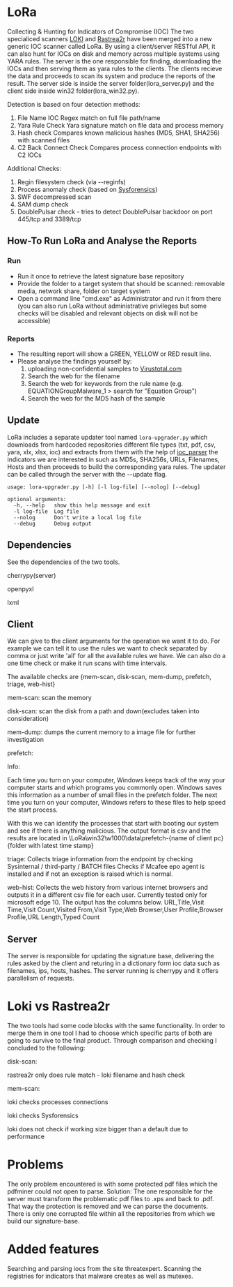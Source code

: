 # LoRa

Collecting & Hunting for Indicators of Compromise (IOC)
The two specialiced scanners [LOKI](https://github.com/Neo23x0/Loki) and [Rastrea2r](https://github.com/aboutsecurity/rastrea2r)
have been merged into a new generic IOC scanner called LoRa. By using a client/server RESTful API, it can also hunt for IOCs
on disk and memory across multiple systems using YARA rules. The server is the one responsible for finding, downloading the IOCs
and then serving them as yara rules to the clients. The clients recieve the data and proceeds to scan its system and produce the
reports of the result. The server side is inside the server folder(lora_server.py) and the client side inside win32 folder(lora_win32.py).


Detection is based on four detection methods:
1. File Name IOC
	 Regex match on full file path/name
2. Yara Rule Check
	 Yara signature match on file data and process memory
3. Hash check
	 Compares known malicious hashes (MD5, SHA1, SHA256) with scanned files
4. C2 Back Connect Check
	 Compares process connection endpoints with C2 IOCs

Additional Checks:

1. Regin filesystem check (via --reginfs)
2. Process anomaly check (based on [Sysforensics](http://goo.gl/P99QZQ))
3. SWF decompressed scan
4. SAM dump check
5. DoublePulsar check - tries to detect DoublePulsar backdoor on port 445/tcp and 3389/tcp


## How-To Run LoRa and Analyse the Reports

### Run

  - Run it once to retrieve the latest signature base repository
  - Provide the folder to a target system that should be scanned: removable media, network share, folder on target system
  - Open a command line "cmd.exe" as Administrator and run it from there (you can also run LoRa without administrative privileges but some checks will be disabled and relevant objects on disk will not be accessible)


### Reports

  - The resulting report will show a GREEN, YELLOW or RED result line.
  - Please analyse the findings yourself by:
    1. uploading non-confidential samples to [Virustotal.com](https://www.virustotal.com)
    2. Search the web for the filename
    3. Search the web for keywords from the rule name (e.g. EQUATIONGroupMalware_1 > search for "Equation Group")
    4. Search the web for the MD5 hash of the sample


## Update

LoRa includes a separate updater tool named `lora-upgrader.py` which downloads from hardcoded repositories different
file types (txt, pdf, csv, yara, xlx, xlsx, ioc) and extracts from them with the help of
[ioc_parser](https://github.com/armbues/ioc_parser) the indicators we are interested in such as MD5s, SHA256s, URLs, Filenames,
Hosts and then proceeds to build the corresponding yara rules. The updater can be called through the server with the  --update
flag.

```
usage: lora-upgrader.py [-h] [-l log-file] [--nolog] [--debug]

optional arguments:
  -h, --help   show this help message and exit
  -l log-file  Log file
  --nolog      Don't write a local log file
  --debug      Debug output
```

## Dependencies

See the dependencies of the two tools.

cherrypy(server)

openpyxl

lxml



## Client

We can give to the client arguments for the operation we want it to do.
For example we can tell it to use the rules we want to check separated by comma
or just write 'all' for all the available rules we have. We can also do a one time check
or make it run scans with time intervals.

The available checks are {mem-scan, disk-scan, mem-dump, prefetch, triage, web-hist}

mem-scan: scan the memory

disk-scan: scan the disk from a path and down(excludes taken into consideration)

mem-dump: dumps the current memory to a image file for further investigation

prefetch:

  Info:

  Each time you turn on your computer, Windows keeps track of the way your computer starts and which programs you commonly open.
  Windows saves this information as a number of small files in the prefetch folder.
  The next time you turn on your computer, Windows refers to these files to help speed the start process.

With this we can identify the processes that start with booting our system and see if there is anything
malicious. The output format is csv and the results are located in \LoRa\win32\w1000\data\prefetch-{name of client pc}\{folder with latest time stamp}

triage: Collects triage information from the endpoint by checking Sysinternal / third-party / BATCH files
Checks if Mcafee epo agent is installed and if not an exception is raised which is normal.


web-hist: Collects the web history from various internet browsers and outputs it in a different csv file for each user.
Currently tested only for microsoft edge 10. The output has the columns below.
URL,Title,Visit Time,Visit Count,Visited From,Visit Type,Web Browser,User Profile,Browser Profile,URL Length,Typed Count


## Server

The server is responsible for updating the signature base, delivering the rules asked by the client and
returing in a dictionary form ioc data such as filenames, ips, hosts, hashes. The server running is cherrypy
and it offers parallelism of requests.


# Loki vs Rastrea2r

The two tools had some code blocks with the same functionality. In order to merge them in one tool I had to
choose which specific parts of both are going to survive to the final product. Through comparison and checking
I concluded to the following:

disk-scan:

rastrea2r only does rule match - loki filename and hash check

mem-scan:

loki checks processes connections

loki checks Sysforensics

loki does not check if working size bigger than a default due to performance


# Problems

The only problem encountered is with some protected pdf files which the pdfminer could not open to parse.
Solution: The one responsible for the server must transform the problematic pdf files to .xps and back to .pdf.
That way the protection is removed and we can parse the documents. There is only one corrupted file within all the
repositories from which we build our signature-base.

# Added features

Searching and parsing iocs from the site threatexpert. Scanning the registries for indicators that malware creates as well
as mutexes.

